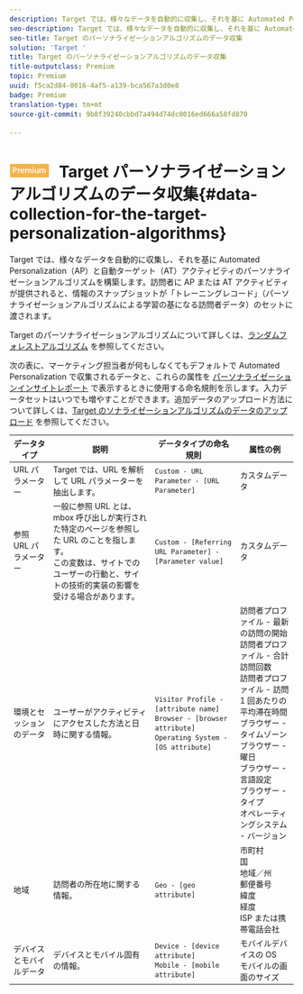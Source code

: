 ```yaml
---
description: Target では、様々なデータを自動的に収集し、それを基に Automated Personalization（AP）と自動ターゲット（AT）アクティビティのパーソナライゼーションアルゴリズムを構築します。訪問者に AP または AT アクティビティが提供されると、情報のスナップショットが「トレーニングレコード」（パーソナライゼーションアルゴリズムによる学習の基になる訪問者データ）のセットに渡されます。
seo-description: Target では、様々なデータを自動的に収集し、それを基に Automated Personalization（AP）と自動ターゲット（AT）アクティビティのパーソナライゼーションアルゴリズムを構築します。訪問者に AP または AT アクティビティが提供されると、情報のスナップショットが「トレーニングレコード」（パーソナライゼーションアルゴリズムによる学習の基になる訪問者データ）のセットに渡されます。
seo-title: Target のパーソナライゼーションアルゴリズムのデータ収集
solution: 'Target '
title: Target のパーソナライゼーションアルゴリズムのデータ収集
title-outputclass: Premium
topic: Premium
uuid: f5ca2d84-0016-4af5-a139-bca567a3d0e8
badge: Premium
translation-type: tm+mt
source-git-commit: 9b8f39240cbbd7a494d74dc0016ed666a58fd870

---
```



# ![Premium](/help/assets/premium.png) Target パーソナライゼーションアルゴリズムのデータ収集{#data-collection-for-the-target-personalization-algorithms}

Target では、様々なデータを自動的に収集し、それを基に Automated Personalization（AP）と自動ターゲット（AT）アクティビティのパーソナライゼーションアルゴリズムを構築します。訪問者に AP または AT アクティビティが提供されると、情報のスナップショットが「トレーニングレコード」（パーソナライゼーションアルゴリズムによる学習の基になる訪問者データ）のセットに渡されます。

Target のパーソナライゼーションアルゴリズムについて詳しくは、[ランダムフォレストアルゴリズム](../../c-activities/t-automated-personalization/algo-random-forest.md#concept_48F3CDAA16A848D2A84CDCD19DAAE3AA) を参照してください。

次の表に、マーケティング担当者が何もしなくてもデフォルトで Automated Personalization で収集されるデータと、これらの属性を [パーソナライゼーションインサイトレポート](../../c-reports/c-personalization-insights-reports/personalization-insights-reports.md#concept_A897070E1EDC403EB84CFB7A6ECAD767) で表示するときに使用する命名規則を示します。入力データセットはいつでも増やすことができます。追加データのアップロード方法について詳しくは、[Target のソナライゼーションアルゴリズムのデータのアップロード](../../c-activities/t-automated-personalization/uploading-data-for-the-target-personalization-algorithms.md#concept_85EA505B37E54514A1C8AB91553FEED6) を参照してください。

| データタイプ | 説明 | データタイプの命名規則 | 属性の例 |
|--- |--- |--- |--- |
| URL パラメーター | Target では、URL を解析して URL パラメーターを抽出します。 | `Custom - URL Parameter - [URL Parameter]` | カスタムデータ |
| 参照 URL パラメーター | 一般に参照 URL とは、mbox 呼び出しが実行された特定のページを参照した URL のことを指します。<br>この変数は、サイトでのユーザーの行動と、サイトの技術的実装の影響を受ける場合があります。 | `Custom - [Referring URL Parameter] - [Parameter value]` | カスタムデータ |
| 環境とセッションのデータ | ユーザーがアクティビティにアクセスした方法と日時に関する情報。 | `Visitor Profile - [attribute name]`<br>`Browser - [browser attribute]`<br>`Operating System - [OS attribute]` | 訪問者プロファイル - 最新の訪問の開始 <br>訪問者プロファイル - 合計訪問回数<br>訪問者プロファイル - 訪問 1 回あたりの平均滞在時間 <br>ブラウザー - タイムゾーン<br>ブラウザー - 曜日<br>ブラウザー - 言語設定<br>ブラウザー - タイプ<br>オペレーティングシステム - バージョン |
| 地域 | 訪問者の所在地に関する情報。 | `Geo - [geo attribute]` | 市町村<br>国<br>地域／州<br>郵便番号<br>緯度<br>経度<br> ISP または携帯電話会社 |
| デバイスとモバイルデータ | デバイスとモバイル固有の情報。 | `Device - [device attribute]`<br>`Mobile - [mobile attribute]` | モバイルデバイスの OS<br>モバイルの画面のサイズ |


